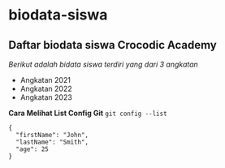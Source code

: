 # biodata-siswa
Daftar biodata siswa Crocodic Academy
---

*Berikut adalah bidata siswa terdiri yang dari 3 angkatan*
- Angkatan 2021
- Angkatan 2022
- Angkatan 2023

**Cara Melihat List Config Git**
`git config --list`

```
{
  "firstName": "John",
  "lastName": "Smith",
  "age": 25
}
```
